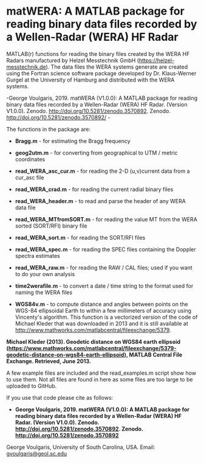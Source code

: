 # matWERA: A MATLAB package for reading binary data files recorded by a Wellen-Radar (WERA) HF Radar

MATLAB(r) functions for reading the binary files created by the WERA HF Radars manufactured by Helzel Messtechnik GmbH (https://helzel-messtechnik.de). The data files the WERA systems generate are created using the Fortran science software package developed by Dr. Klaus-Werner Gurgel at the University of Hamburg and distributed with the WERA systems.

-George Voulgaris, 2019. matWERA (V1.0.0): A MATLAB package for reading binary data files recorded by a Wellen-Radar (WERA) HF Radar. (Version V1.0.0). Zenodo. http://doi.org/10.5281/zenodo.3570892. Zenodo. http://doi.org/10.5281/zenodo.3570892/ -

The functions in the package are:

 - **Bragg.m**                  - for estimating the Bragg frequency
 
 - **geog2utm.m**               - for converting from geographical to UTM / metric coordinates
 
 - **read_WERA_asc_cur.m**      - for reading the 2-D (u,v)current data from a cur_asc file
 
 - **read_WERA_crad.m**         - for reading the current radial binary files
 
 - **read_WERA_header.m**       - to read and parse the header of any WERA data file
 
 - **read_WERA_MTfromSORT.m**   - for reading the value MT from the WERA sorted (SORT/RFI) binary file
 
 - **read_WERA_sort.m**         - for reading the SORT/RFI files
 
 - **read_WERA_spec.m**         - for reading the SPEC files containing the Doppler spectra estimates
 
 - **read_WERA_raw.m**           - for reading the RAW / CAL files; used if you want to do your own analysis
 
 - **time2werafile.m**          - to convert a date / time string to the format used for naming the WERA files
 
 - **WGS84v.m**                 - to compute distance and angles between points on the WGS-84 ellipsoidal Earth to within a few millimeters of accuracy using Vincenty's algorithm. This function is a vectorized version of the code of Michael Kleder that was downloaded in 2013 and it is  still available at http://www.mathworks.com/matlabcentral/fileexchange/5379.
  
**Michael Kleder (2013). Geodetic distance on WGS84 earth ellipsoid (https://www.mathworks.com/matlabcentral/fileexchange/5379-geodetic-distance-on-wgs84-earth-ellipsoid), MATLAB Central File Exchange. Retrieved, June 2013.**

A few example files are included and the read_examples.m script show how to use them. Not all files are found in here as some files are too large to be uploaded to GitHub.

If you use that code please cite as follows: 

- **George Voulgaris, 2019. matWERA (V1.0.0): A MATLAB package for reading binary data files recorded by a Wellen-Radar (WERA) HF Radar. (Version V1.0.0). Zenodo. http://doi.org/10.5281/zenodo.3570892. Zenodo. http://doi.org/10.5281/zenodo.3570892**

George Voulgaris, University of South Carolina, USA.
Email: gvoulgaris@geol.sc.edu

